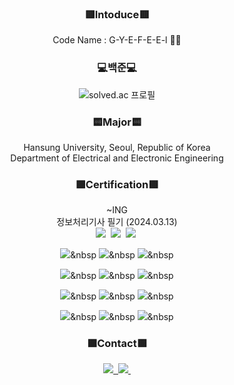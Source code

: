 <h3 align="center">🟥Intoduce🟥</h3>
<div align="center">
Code Name :   G-Y-E-F-E-E-l 👨‍🚀</br>
</div>

<h3 align="center">💻백준💻</h3>
<div align="center">
<img src="http://mazassumnida.wtf/api/v2/generate_badge?boj=wns1265" alt="solved.ac 프로필">
</div>
<h3 align="center">🟨Major🟨</h3>
<div align="center">
Hansung University, Seoul, Republic of Korea</br>
Department of Electrical and Electronic Engineering</br>
</div>

<h3 align="center">🟩Certification🟩</h3>
<div align="center">
~ING</br>
정보처리기사 필기 (2024.03.13)</br>
</div>      
<div align="center">
<img src="https://img.shields.io/badge/C-A8B9CC.svg?style=for-the-badge&logo=c&logoColor=white"/>&nbsp
<img src="https://img.shields.io/badge/csharp-512BD4.svg?style=for-the-badge&logo=csharp&logoColor=white"/>&nbsp
<img src="https://img.shields.io/badge/C++-00599C.svg?style=for-the-badge&logo=cplusplus&logoColor=white"/>&nbsp

<img src="https://img.shields.io/badge/html5-E34F26.svg?style=for-the-badge&logo=html5&logoColor=white"/>&nbsp
<img src="https://img.shields.io/badge/css3-1572B6.svg?style=for-the-badge&logo=css3&logoColor=white"/>&nbsp
<img src="https://img.shields.io/badge/javascript-F7DF1E.svg?style=for-the-badge&logo=javascript&logoColor=white"/>&nbsp</br>

<img src="https://img.shields.io/badge/oracle-F80000.svg?style=for-the-badge&logo=oracle&logoColor=white"/>&nbsp
<img src="https://img.shields.io/badge/mysql-4479A1.svg?style=for-the-badge&logo=mysql&logoColor=white"/>&nbsp
<img src="https://img.shields.io/badge/redis-DC382D.svg?style=for-the-badge&logo=redis&logoColor=white"/>&nbsp</br>

<img src="https://img.shields.io/badge/visualstudiocode-007ACC.svg?style=for-the-badge&logo=visualstudiocode&logoColor=white"/>&nbsp
<img src="https://img.shields.io/badge/visualstudio-5C2D91.svg?style=for-the-badge&logo=visualstudio&logoColor=black"/>&nbsp
<img src="https://img.shields.io/badge/eclipseide-2C2255.svg?style=for-the-badge&logo=eclipseide&logoColor=black"/>&nbsp</br>

<img src="https://img.shields.io/badge/git-F05033.svg?style=for-the-badge&logo=git&logoColor=white"/>&nbsp
<img src="https://img.shields.io/badge/github-181717.svg?style=for-the-badge&logo=github&logoColor=white"/>&nbsp
<img src="https://img.shields.io/badge/Notion-F3F3F3.svg?style=for-the-badge&logo=notion&logoColor=black"/>&nbsp</br>
</div>

<h3 align="center">🟪Contact🟪</h3>
<div align="center">
<a href="https://blog.naver.com/hyung1265">
<img src="https://img.shields.io/badge/Blog-03C75A?style=for-the-badge&logo=naver&logoColor=white"/>&nbsp
</a>
<a href="wns1265@gmail.com">
<img src="https://img.shields.io/badge/wns1265@gmail.com-D14836?style=for-the-badge&logo=gmail&logoColor=white"/>&nbsp
</a>
</div>
</br>
